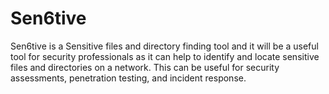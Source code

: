 # Sen6tive
Sen6tive is a Sensitive files and directory finding tool and it will be a useful tool for security professionals as it can help to identify and locate sensitive files and directories on a network. This can be useful for security assessments, penetration testing, and incident response.
